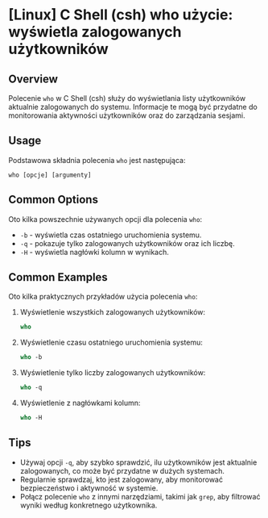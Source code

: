 # [Linux] C Shell (csh) who użycie: wyświetla zalogowanych użytkowników

## Overview
Polecenie `who` w C Shell (csh) służy do wyświetlania listy użytkowników aktualnie zalogowanych do systemu. Informacje te mogą być przydatne do monitorowania aktywności użytkowników oraz do zarządzania sesjami.

## Usage
Podstawowa składnia polecenia `who` jest następująca:

```
who [opcje] [argumenty]
```

## Common Options
Oto kilka powszechnie używanych opcji dla polecenia `who`:

- `-b` - wyświetla czas ostatniego uruchomienia systemu.
- `-q` - pokazuje tylko zalogowanych użytkowników oraz ich liczbę.
- `-H` - wyświetla nagłówki kolumn w wynikach.

## Common Examples
Oto kilka praktycznych przykładów użycia polecenia `who`:

1. Wyświetlenie wszystkich zalogowanych użytkowników:
   ```csh
   who
   ```

2. Wyświetlenie czasu ostatniego uruchomienia systemu:
   ```csh
   who -b
   ```

3. Wyświetlenie tylko liczby zalogowanych użytkowników:
   ```csh
   who -q
   ```

4. Wyświetlenie z nagłówkami kolumn:
   ```csh
   who -H
   ```

## Tips
- Używaj opcji `-q`, aby szybko sprawdzić, ilu użytkowników jest aktualnie zalogowanych, co może być przydatne w dużych systemach.
- Regularnie sprawdzaj, kto jest zalogowany, aby monitorować bezpieczeństwo i aktywność w systemie.
- Połącz polecenie `who` z innymi narzędziami, takimi jak `grep`, aby filtrować wyniki według konkretnego użytkownika.